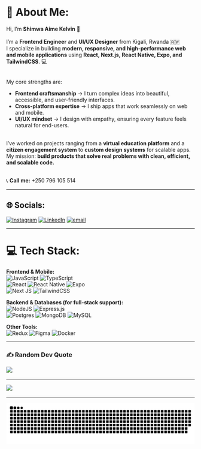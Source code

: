 # 💫 About Me:
Hi, I’m **Shimwa Aime Kelvin** 👋<br><br>
I’m a **Frontend Engineer** and **UI/UX Designer** from Kigali, Rwanda 🇷🇼<br>
I specialize in building **modern, responsive, and high-performance web and mobile applications** using **React, Next.js, React Native, Expo, and TailwindCSS**. 💻<br><br>

My core strengths are:<br>
- **Frontend craftsmanship** → I turn complex ideas into beautiful, accessible, and user-friendly interfaces.<br>
- **Cross-platform expertise** → I ship apps that work seamlessly on web and mobile.<br>
- **UI/UX mindset** → I design with empathy, ensuring every feature feels natural for end-users.<br><br>

I’ve worked on projects ranging from a **virtual education platform** and a **citizen engagement system** to **custom design systems** for scalable apps.<br>
My mission: **build products that solve real problems with clean, efficient, and scalable code.**<br><br>

📞 **Call me:** +250 796 105 514

---

## 🌐 Socials:
[![Instagram](https://img.shields.io/badge/Instagram-%23E4405F.svg?logo=Instagram&logoColor=white)](https://instagram.com/shimmw.a) 
[![LinkedIn](https://img.shields.io/badge/LinkedIn-%230077B5.svg?logo=linkedin&logoColor=white)](https://linkedin.com/in/aimekelvin) 
[![email](https://img.shields.io/badge/Email-D14836?logo=gmail&logoColor=white)](mailto:shimwa.aime.kelvin@gmail.com) 

---

# 💻 Tech Stack:
**Frontend & Mobile:**  
![JavaScript](https://img.shields.io/badge/javascript-%23323330.svg?style=for-the-badge&logo=javascript&logoColor=%23F7DF1E) ![TypeScript](https://img.shields.io/badge/typescript-%23007ACC.svg?style=for-the-badge&logo=typescript&logoColor=white)  
![React](https://img.shields.io/badge/react-%2320232a.svg?style=for-the-badge&logo=react&logoColor=%2361DAFB) ![React Native](https://img.shields.io/badge/react_native-%2320232a.svg?style=for-the-badge&logo=react&logoColor=%2361DAFB) ![Expo](https://img.shields.io/badge/expo-1C1E24?style=for-the-badge&logo=expo&logoColor=#D04A37)  
![Next JS](https://img.shields.io/badge/Next-black?style=for-the-badge&logo=next.js&logoColor=white) ![TailwindCSS](https://img.shields.io/badge/tailwindcss-%2338B2AC.svg?style=for-the-badge&logo=tailwind-css&logoColor=white)  

**Backend & Databases (for full-stack support):**  
![NodeJS](https://img.shields.io/badge/node.js-6DA55F?style=for-the-badge&logo=node.js&logoColor=white) ![Express.js](https://img.shields.io/badge/express.js-%23404d59.svg?style=for-the-badge&logo=express&logoColor=%2361DAFB)  
![Postgres](https://img.shields.io/badge/postgres-%23316192.svg?style=for-the-badge&logo=postgresql&logoColor=white) ![MongoDB](https://img.shields.io/badge/MongoDB-%234ea94b.svg?style=for-the-badge&logo=mongodb&logoColor=white) ![MySQL](https://img.shields.io/badge/mysql-4479A1.svg?style=for-the-badge&logo=mysql&logoColor=white)  

**Other Tools:**  
![Redux](https://img.shields.io/badge/redux-%23593d88.svg?style=for-the-badge&logo=redux&logoColor=white) ![Figma](https://img.shields.io/badge/figma-%23F24E1E.svg?style=for-the-badge&logo=figma&logoColor=white) ![Docker](https://img.shields.io/badge/docker-%230db7ed.svg?style=for-the-badge&logo=docker&logoColor=white)  

---

### ✍️ Random Dev Quote
![](https://quotes-github-readme.vercel.app/api?type=horizontal&theme=dark)

---

[![](https://visitcount.itsvg.in/api?id=AimeKelvin&icon=0&color=0)](https://visitcount.itsvg.in)

---

<picture>
  <source media="(prefers-color-scheme: dark)" srcset="https://raw.githubusercontent.com/AimeKelvin/AimeKelvin/output/github-snake-dark.svg" />
  <source media="(prefers-color-scheme: light)" srcset="https://raw.githubusercontent.com/AimeKelvin/AimeKelvin/output/github-snake.svg" />
  <img alt="github-snake" src="https://raw.githubusercontent.com/AimeKelvin/AimeKelvin/output/github-snake.svg" />
</picture>
